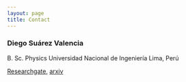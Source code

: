 ```yaml
---
layout: page
title: Contact
---
```

### Diego Suárez Valencia
B. Sc. Physics
Universidad Nacional de Ingeniería
Lima, Perú

[Researchgate]([https://www.researchgate.net/profile/Diego_Suarez_Valencia](https://www.researchgate.net/profile/Diego_Suarez_Valencia)), [arxiv](https://github.com/lenpaul/lagrange/issues/new)
<!--stackedit_data:
eyJoaXN0b3J5IjpbLTQxMTM4MTA1NywtNDU3NDg1Mzk5XX0=
-->
